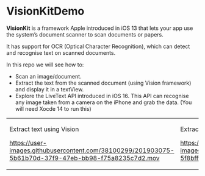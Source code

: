 # VisionKitDemo

**VisionKit** is a framework Apple introduced in iOS 13 that lets your app use the system’s document scanner to scan documents or papers.

It has support for OCR (Optical Character Recognition), which can detect and recognise text on scanned documents.

In this repo we will see how to:
- Scan an image/document.
- Extract the text from the scanned document  (using Vision framework) and display it in a textView.
- Explore the LiveText API introduced in iOS 16. This API can recognise any image taken from a camera on the iPhone and grab the data. (You will need Xocde 14 to run this)


<table>
<tr>
<td>

Extract text using Vision

https://user-images.githubusercontent.com/38100299/201903075-5b61b70d-37f9-47eb-bb98-f75a8235c7d2.mov

</td>

<td>

Extract text using LiveText API

https://user-images.githubusercontent.com/38100299/201903115-5f8bfffa-9421-4483-ba0d-308371c2a3a1.MP4


</td>
</tr>

</table>







